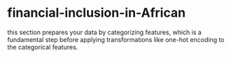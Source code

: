 # financial-inclusion-in-African
this section prepares your data by categorizing features, which is a fundamental step before applying transformations like one-hot encoding to the categorical features.
